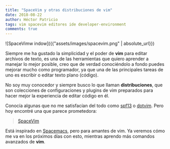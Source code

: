 ```yaml
---
title: "SpaceVim y otras distribuciones de vim"
date: 2018-08-22
author: Héctor Patricio
tags: vim spacevim editores ide developer-environment
comments: true
---
```


![SpaceVimw indow]({{"assets/images/spacevim.png" | absolute_url}})

Siempre me ha gustado la simplicidad y el poder de **vim** para editar archivos de texto, es una de las herramientas que quiero aprender a manejar lo mejor posible, creo que de verdad conociéndolo a fondo puedes mejorar mucho como programador, ya que una de las principales tareas de uno es escribir o editar texto plano (código).

No soy muy conocedor y siempre busco lo que llaman **distribuciones**, que son colecciones de configuraciones y plugins de vim preparados para hacer mejor la experiencia de editar código en él.

Conocía algunas que no me satisfacían del todo como [spf13](https://github.com/spf13/spf13-vim) o [dotvim](https://github.com/astrails/dotvim). Pero hoy encontré una que parece prometedora:

> [SpaceVim](https://github.com/SpaceVim/SpaceVim)

Está inspirado en [Spacemacs](http://spacemacs.org/), pero para amantes de vim. Ya veremos cómo me va en los próximos días con esto, mientras aprendo más comandos avanzados de **vim**.